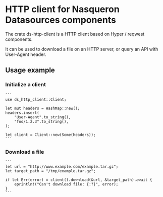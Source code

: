 # HTTP client for Nasqueron Datasources components

The crate ds-http-client is a HTTP client
based on Hyper / reqwest components.

It can be used to download a file on an HTTP server,
or query an API with User-Agent header.

## Usage example

### Initialize a client

    ```
    use ds_http_client::Client;

    let mut headers = HashMap::new();
    headers.insert(
        "User-Agent".to_string(),
        "foo/1.2.3".to_string(),
    );

    let client = Client::new(Some(headers));
    ```

### Download a file

    ```
    let url = "http://www.example.com/example.tar.gz";
    let target_path = "/tmp/example.tar.gz";

    if let Err(error) = client().download(&url, &target_path).await {
        eprintln!("Can't download file: {:?}", error);
    }
    ```

